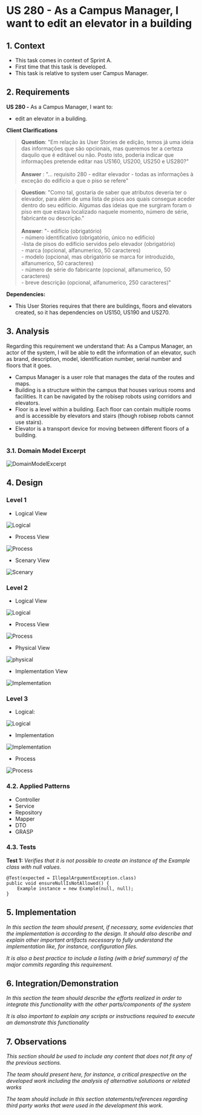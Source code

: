 # US 280 - As a Campus Manager, I want to edit an elevator in a building

## 1. Context

* This task comes in context of Sprint A.
* First time that this task is developed.
* This task is relative to system user Campus Manager.

## 2. Requirements

**US 280 -** As a Campus Manager, I want to:

* edit an elevator in a building.

**Client Clarifications**
>**Question**: "Em relação às User Stories de edição, temos já uma ideia das informações que são opcionais, mas queremos ter a certeza daquilo que é editável ou não. Posto isto, poderia indicar que informações pretende editar nas US160, US200, US250 e US280?"<br>
><br> **Answer** : "... requisito 280 - editar elevador - todas as informações à exceção do edificio a que o piso se refere"


>**Question**: "Como tal, gostaria de saber que atributos deveria ter o elevador, para além de uma lista de pisos aos quais consegue aceder dentro do seu edifício. Algumas das ideias que me surgiram foram o piso em que estava localizado naquele momento, número de série, fabricante ou descrição."<br><br>
>**Answer**: "- edificio (obrigatório)<br>
			- número identificativo (obrigatório, único no edificio)<br>
			-lista de pisos do edificio servidos pelo elevador (obrigatório)<br>
			- marca (opcional, alfanumerico, 50 caracteres)<br>
			- modelo (opcional, mas obrigatório se marca for introduzido, alfanumerico, 50 caracteres)<br>
			- número de série do fabricante (opcional, alfanumerico, 50 caracteres)<br>
			- breve descrição (opcional, alfanumerico, 250 caracteres)"<br>		

**Dependencies:**
* This User Stories requires that there are buildings, floors and elevators created, so it has dependencies on US150, US190 and US270.

## 3. Analysis
Regarding this requirement we understand that: As a Campus Manager, an actor of the system, I will be able to edit the
information of an elevator, such as brand, description, model, identification number, serial number and floors that it goes. 
* Campus Manager is a user role that manages the data of the routes and maps.
* Building is a structure within the campus that houses various rooms and facilities. It can be navigated by the robisep robots using corridors and elevators.
* Floor is a level within a building. Each floor can contain multiple rooms and is accessible by elevators and stairs (though robisep robots cannot use stairs).
* Elevator is a transport device for moving between different floors of a building.

### 3.1. Domain Model Excerpt

![DomainModelExcerpt](./Diagrams/DomainModelExcerpt.svg)



## 4. Design
### Level 1

* Logical View

![Logical](./Diagrams/Level1/LogicalViewLevel1.svg)

* Process View

![Process](./Diagrams/Level1/ProcessViewLevel1.svg)

* Scenary View

![Scenary](./Diagrams/Level1/ScenaryViewLevel1.svg)

### Level 2

* Logical View

![Logical](./Diagrams/Level2/LogicalViewLevel2.svg)

* Process View

![Process](./Diagrams/Level2/ProcessViewLevel2.svg)

* Physical View

![physical](./Diagrams/Level2/PhysicalViewLevel2.svg)

* Implementation View

![Implementation](./Diagrams/Level2/ImplementationViewLevel2.svg)

### Level 3

* Logical:

![Logical](./Diagrams/Level3/logicalViewMasterDataBuilding.svg)

* Implementation

![Implementation](./Diagrams/Level3/ImplementaionViewLevel3.svg)

* Process

![Process](./Diagrams/Level3/ProcessViewLevel3.svg)

### 4.2. Applied Patterns
* Controller
* Service
* Repository
* Mapper
* DTO
* GRASP

### 4.3. Tests

**Test 1:** *Verifies that it is not possible to create an instance of the Example class with null values.*

```
@Test(expected = IllegalArgumentException.class)
public void ensureNullIsNotAllowed() {
	Example instance = new Example(null, null);
}
````

## 5. Implementation

*In this section the team should present, if necessary, some evidencies that the implementation is according to the design. It should also describe and explain other important artifacts necessary to fully understand the implementation like, for instance, configuration files.*

*It is also a best practice to include a listing (with a brief summary) of the major commits regarding this requirement.*

## 6. Integration/Demonstration

*In this section the team should describe the efforts realized in order to integrate this functionality with the other parts/components of the system*

*It is also important to explain any scripts or instructions required to execute an demonstrate this functionality*

## 7. Observations

*This section should be used to include any content that does not fit any of the previous sections.*

*The team should present here, for instance, a critical prespective on the developed work including the analysis of alternative solutioons or related works*

*The team should include in this section statements/references regarding third party works that were used in the development this work.*